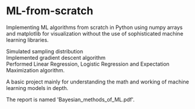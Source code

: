 # ML-from-scratch
Implementing ML algorithms from scratch in Python using numpy arrays and matplotlib for visualization without the use of sophisticated machine learning libraries.

Simulated sampling distribution  
Implemented gradient descent algorithm  
Performed Linear Regression, Logistic Regression and Expectation Maximization algorithm.

A basic project mainly for understanding the math and working of machine learning models in depth.

The report is named 'Bayesian_methods_of_ML.pdf'.
